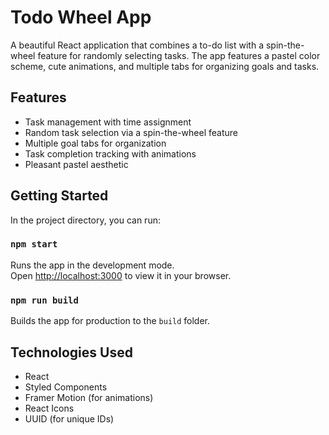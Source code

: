# Todo Wheel App

A beautiful React application that combines a to-do list with a spin-the-wheel feature for randomly selecting tasks. The app features a pastel color scheme, cute animations, and multiple tabs for organizing goals and tasks.

## Features

- Task management with time assignment
- Random task selection via a spin-the-wheel feature
- Multiple goal tabs for organization
- Task completion tracking with animations
- Pleasant pastel aesthetic

## Getting Started

In the project directory, you can run:

### `npm start`

Runs the app in the development mode.\
Open [http://localhost:3000](http://localhost:3000) to view it in your browser.

### `npm run build`

Builds the app for production to the `build` folder.

## Technologies Used

- React
- Styled Components
- Framer Motion (for animations)
- React Icons
- UUID (for unique IDs)
